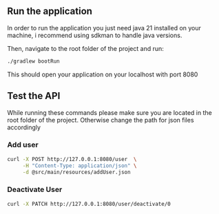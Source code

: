 ## Run the application

In order to run the application you just need java 21 installed on your machine, i recommend using sdkman to handle java
versions.

Then, navigate to the root folder of the project and run:

```bash 
./gradlew bootRun
```

This should open your application on your localhost with port 8080

## Test the API

While running these commands please make sure you are located in the root folder of the project. Otherwise change the path
for json files accordingly

### Add user

```bash
curl -X POST http://127.0.0.1:8080/user  \
     -H "Content-Type: application/json" \
     -d @src/main/resources/addUser.json
```

### Deactivate User
```bash
curl -X PATCH http://127.0.0.1:8080/user/deactivate/0
```